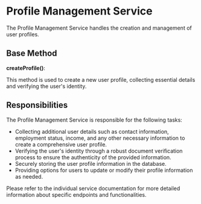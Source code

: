 # Profile Management Service
The Profile Management Service handles the creation and management of user profiles.

## Base Method
**createProfile()**:

This method is used to create a new user profile, collecting essential details and verifying the user's identity.

## Responsibilities
The Profile Management Service is responsible for the following tasks:

- Collecting additional user details such as contact information, employment status, income, and any other necessary information to create a comprehensive user profile.
- Verifying the user's identity through a robust document verification process to ensure the authenticity of the provided information.
- Securely storing the user profile information in the database.
- Providing options for users to update or modify their profile information as needed.

Please refer to the individual service documentation for more detailed information about specific endpoints and functionalities.
